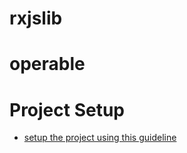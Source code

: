 # rxjslib

# operable


# Project Setup
* [setup the project using this guideline](https://medium.com/codingthesmartway-com-blog/getting-started-with-rxjs-part-1-setting-up-the-development-environment-creating-observables-db76ce053725)